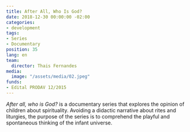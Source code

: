 ```yaml
---
title: After All, Who Is God?
date: 2018-12-30 00:00:00 -02:00
categories:
- development
tags:
- Series
- Documentary
position: 35
lang: en
team:
  director: Thais Fernandes
media:
  image: "/assets/media/02.jpeg"
funds:
- Edital PRODAV 12/2015
---
```


_After all, who is God?_ is a documentary series that explores the opinion of children about spirituality. Avoiding a didactic narrative about rites and liturgies, the purpose of the series is to comprehend the playful and spontaneous thinking of the infant universe.
